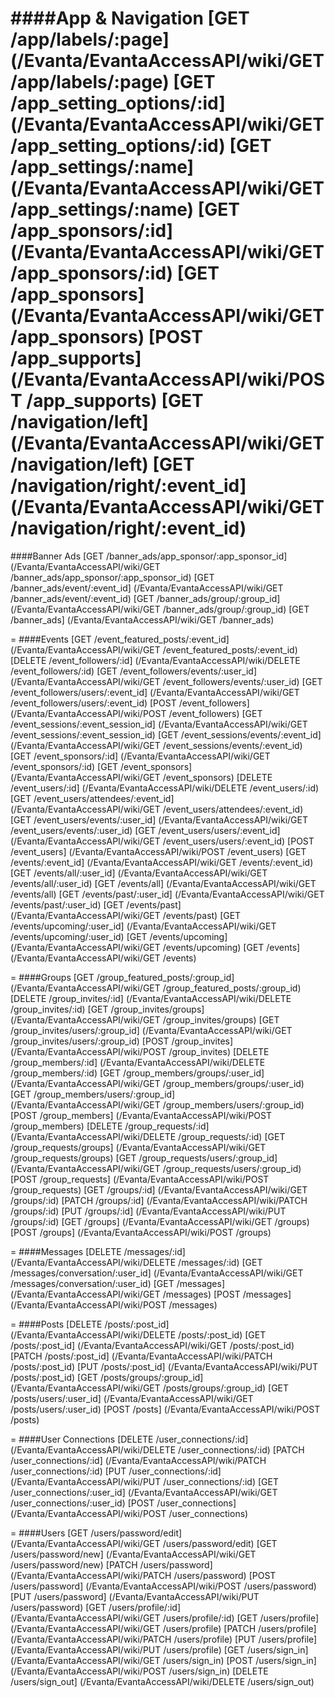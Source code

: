 ####App & Navigation
[GET /app/labels/:page] (/Evanta/EvantaAccessAPI/wiki/GET &#47;app&#47;labels&#47;:page) 
[GET /app_setting_options/:id] (/Evanta/EvantaAccessAPI/wiki/GET &#47;app_setting_options&#47;:id) 
[GET /app_settings/:name] (/Evanta/EvantaAccessAPI/wiki/GET &#47;app_settings&#47;:name) 
[GET /app_sponsors/:id] (/Evanta/EvantaAccessAPI/wiki/GET &#47;app_sponsors&#47;:id) 
[GET /app_sponsors] (/Evanta/EvantaAccessAPI/wiki/GET &#47;app_sponsors) 
[POST /app_supports] (/Evanta/EvantaAccessAPI/wiki/POST &#47;app_supports) 
[GET /navigation/left] (/Evanta/EvantaAccessAPI/wiki/GET &#47;navigation&#47;left) 
[GET /navigation/right/:event_id] (/Evanta/EvantaAccessAPI/wiki/GET &#47;navigation&#47;right&#47;:event_id) 
=
####Banner Ads
[GET /banner_ads/app_sponsor/:app_sponsor_id] (/Evanta/EvantaAccessAPI/wiki/GET &#47;banner_ads&#47;app_sponsor&#47;:app_sponsor_id)
[GET /banner_ads/event/:event_id] (/Evanta/EvantaAccessAPI/wiki/GET &#47;banner_ads&#47;event&#47;:event_id)
[GET /banner_ads/group/:group_id] (/Evanta/EvantaAccessAPI/wiki/GET &#47;banner_ads&#47;group&#47;:group_id)
[GET /banner_ads] (/Evanta/EvantaAccessAPI/wiki/GET &#47;banner_ads)

=
####Events
[GET /event_featured_posts/:event_id] (/Evanta/EvantaAccessAPI/wiki/GET &#47;event_featured_posts&#47;:event_id)
[DELETE /event_followers/:id] (/Evanta/EvantaAccessAPI/wiki/DELETE &#47;event_followers&#47;:id)
[GET /event_followers/events/:user_id] (/Evanta/EvantaAccessAPI/wiki/GET &#47;event_followers&#47;events&#47;:user_id)
[GET /event_followers/users/:event_id] (/Evanta/EvantaAccessAPI/wiki/GET &#47;event_followers&#47;users&#47;:event_id)
[POST /event_followers] (/Evanta/EvantaAccessAPI/wiki/POST &#47;event_followers)
[GET /event_sessions/:event_session_id] (/Evanta/EvantaAccessAPI/wiki/GET &#47;event_sessions&#47;:event_session_id)
[GET /event_sessions/events/:event_id] (/Evanta/EvantaAccessAPI/wiki/GET &#47;event_sessions&#47;events&#47;:event_id)
[GET /event_sponsors/:id] (/Evanta/EvantaAccessAPI/wiki/GET &#47;event_sponsors&#47;:id)
[GET /event_sponsors] (/Evanta/EvantaAccessAPI/wiki/GET &#47;event_sponsors)
[DELETE /event_users/:id] (/Evanta/EvantaAccessAPI/wiki/DELETE &#47;event_users&#47;:id)
[GET /event_users/attendees/:event_id] (/Evanta/EvantaAccessAPI/wiki/GET &#47;event_users&#47;attendees&#47;:event_id)
[GET /event_users/events/:user_id] (/Evanta/EvantaAccessAPI/wiki/GET &#47;event_users&#47;events&#47;:user_id)
[GET /event_users/users/:event_id] (/Evanta/EvantaAccessAPI/wiki/GET &#47;event_users&#47;users&#47;:event_id)
[POST /event_users] (/Evanta/EvantaAccessAPI/wiki/POST &#47;event_users)
[GET /events/:event_id] (/Evanta/EvantaAccessAPI/wiki/GET &#47;events&#47;:event_id)
[GET /events/all/:user_id] (/Evanta/EvantaAccessAPI/wiki/GET &#47;events&#47;all&#47;:user_id)
[GET /events/all] (/Evanta/EvantaAccessAPI/wiki/GET &#47;events&#47;all)
[GET /events/past/:user_id] (/Evanta/EvantaAccessAPI/wiki/GET &#47;events&#47;past&#47;:user_id)
[GET /events/past] (/Evanta/EvantaAccessAPI/wiki/GET &#47;events&#47;past)
[GET /events/upcoming/:user_id] (/Evanta/EvantaAccessAPI/wiki/GET &#47;events&#47;upcoming&#47;:user_id)
[GET /events/upcoming] (/Evanta/EvantaAccessAPI/wiki/GET &#47;events&#47;upcoming)
[GET /events] (/Evanta/EvantaAccessAPI/wiki/GET &#47;events)

=
####Groups
[GET /group_featured_posts/:group_id] (/Evanta/EvantaAccessAPI/wiki/GET &#47;group_featured_posts&#47;:group_id)
[DELETE /group_invites/:id] (/Evanta/EvantaAccessAPI/wiki/DELETE &#47;group_invites&#47;:id)
[GET /group_invites/groups] (/Evanta/EvantaAccessAPI/wiki/GET &#47;group_invites&#47;groups)
[GET /group_invites/users/:group_id] (/Evanta/EvantaAccessAPI/wiki/GET &#47;group_invites&#47;users&#47;:group_id)
[POST /group_invites] (/Evanta/EvantaAccessAPI/wiki/POST &#47;group_invites)
[DELETE /group_members/:id] (/Evanta/EvantaAccessAPI/wiki/DELETE &#47;group_members&#47;:id)
[GET /group_members/groups/:user_id] (/Evanta/EvantaAccessAPI/wiki/GET &#47;group_members&#47;groups&#47;:user_id)
[GET /group_members/users/:group_id] (/Evanta/EvantaAccessAPI/wiki/GET &#47;group_members&#47;users&#47;:group_id)
[POST /group_members] (/Evanta/EvantaAccessAPI/wiki/POST &#47;group_members)
[DELETE /group_requests/:id] (/Evanta/EvantaAccessAPI/wiki/DELETE &#47;group_requests&#47;:id)
[GET /group_requests/groups] (/Evanta/EvantaAccessAPI/wiki/GET &#47;group_requests&#47;groups)
[GET /group_requests/users/:group_id] (/Evanta/EvantaAccessAPI/wiki/GET &#47;group_requests&#47;users&#47;:group_id)
[POST /group_requests] (/Evanta/EvantaAccessAPI/wiki/POST &#47;group_requests)
[GET /groups/:id] (/Evanta/EvantaAccessAPI/wiki/GET &#47;groups&#47;:id)
[PATCH /groups/:id] (/Evanta/EvantaAccessAPI/wiki/PATCH &#47;groups&#47;:id)
[PUT /groups/:id] (/Evanta/EvantaAccessAPI/wiki/PUT &#47;groups&#47;:id)
[GET /groups] (/Evanta/EvantaAccessAPI/wiki/GET &#47;groups)
[POST /groups] (/Evanta/EvantaAccessAPI/wiki/POST &#47;groups)

=
####Messages
[DELETE /messages/:id] (/Evanta/EvantaAccessAPI/wiki/DELETE &#47;messages&#47;:id)
[GET /messages/conversation/:user_id] (/Evanta/EvantaAccessAPI/wiki/GET &#47;messages&#47;conversation&#47;:user_id)
[GET /messages] (/Evanta/EvantaAccessAPI/wiki/GET &#47;messages)
[POST /messages] (/Evanta/EvantaAccessAPI/wiki/POST &#47;messages)

=
####Posts
[DELETE /posts/:post_id] (/Evanta/EvantaAccessAPI/wiki/DELETE &#47;posts&#47;:post_id)
[GET /posts/:post_id] (/Evanta/EvantaAccessAPI/wiki/GET &#47;posts&#47;:post_id)
[PATCH /posts/:post_id] (/Evanta/EvantaAccessAPI/wiki/PATCH &#47;posts&#47;:post_id)
[PUT /posts/:post_id] (/Evanta/EvantaAccessAPI/wiki/PUT &#47;posts&#47;:post_id)
[GET /posts/groups/:group_id] (/Evanta/EvantaAccessAPI/wiki/GET &#47;posts&#47;groups&#47;:group_id)
[GET /posts/users/:user_id] (/Evanta/EvantaAccessAPI/wiki/GET &#47;posts&#47;users&#47;:user_id)
[POST /posts] (/Evanta/EvantaAccessAPI/wiki/POST &#47;posts)

=
####User Connections
[DELETE /user_connections/:id] (/Evanta/EvantaAccessAPI/wiki/DELETE &#47;user_connections&#47;:id)
[PATCH /user_connections/:id] (/Evanta/EvantaAccessAPI/wiki/PATCH &#47;user_connections&#47;:id)
[PUT /user_connections/:id] (/Evanta/EvantaAccessAPI/wiki/PUT &#47;user_connections&#47;:id)
[GET /user_connections/:user_id] (/Evanta/EvantaAccessAPI/wiki/GET &#47;user_connections&#47;:user_id)
[POST /user_connections] (/Evanta/EvantaAccessAPI/wiki/POST &#47;user_connections)

=
####Users
[GET /users/password/edit] (/Evanta/EvantaAccessAPI/wiki/GET &#47;users&#47;password&#47;edit)
[GET /users/password/new] (/Evanta/EvantaAccessAPI/wiki/GET &#47;users&#47;password&#47;new)
[PATCH /users/password] (/Evanta/EvantaAccessAPI/wiki/PATCH &#47;users&#47;password)
[POST /users/password] (/Evanta/EvantaAccessAPI/wiki/POST &#47;users&#47;password)
[PUT /users/password] (/Evanta/EvantaAccessAPI/wiki/PUT &#47;users&#47;password)
[GET /users/profile/:id] (/Evanta/EvantaAccessAPI/wiki/GET &#47;users&#47;profile&#47;:id)
[GET /users/profile] (/Evanta/EvantaAccessAPI/wiki/GET &#47;users&#47;profile)
[PATCH /users/profile] (/Evanta/EvantaAccessAPI/wiki/PATCH &#47;users&#47;profile)
[PUT /users/profile] (/Evanta/EvantaAccessAPI/wiki/PUT &#47;users&#47;profile)
[GET /users/sign_in] (/Evanta/EvantaAccessAPI/wiki/GET &#47;users&#47;sign_in)
[POST /users/sign_in] (/Evanta/EvantaAccessAPI/wiki/POST &#47;users&#47;sign_in)
[DELETE /users/sign_out] (/Evanta/EvantaAccessAPI/wiki/DELETE &#47;users&#47;sign_out)